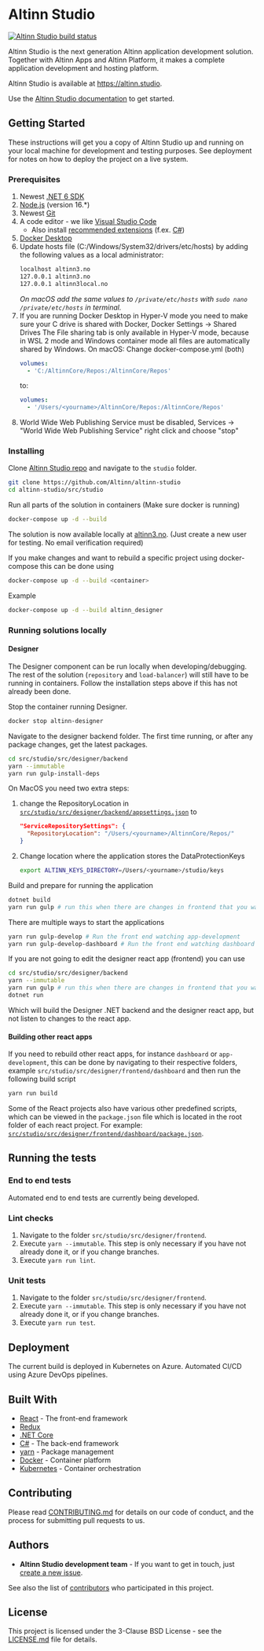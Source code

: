 # Altinn Studio

[![Altinn Studio build status](https://dev.azure.com/brreg/altinn-studio/_apis/build/status/altinn-studio-build-designer-image-v2-master?label=Altinn%20Studio)](https://dev.azure.com/brreg/altinn-studio/_build/latest?definitionId=18)

Altinn Studio is the next generation Altinn application development solution. Together with Altinn Apps and Altinn Platform, it makes a complete application development and hosting platform.

Altinn Studio is available at <https://altinn.studio>.

Use the [Altinn Studio documentation](https://docs.altinn.studio/) to get started.

## Getting Started

These instructions will get you a copy of Altinn Studio up and running on your local machine for development and testing purposes. See deployment for notes on how to deploy the project on a live system.

### Prerequisites

1. Newest [.NET 6 SDK](https://dotnet.microsoft.com/download/dotnet/6.0)
2. [Node.js](https://nodejs.org) (version 16.\*)
3. Newest [Git](https://git-scm.com/downloads)
4. A code editor - we like [Visual Studio Code](https://code.visualstudio.com/Download)
   - Also install [recommended extensions](https://code.visualstudio.com/docs/editor/extension-gallery#_workspace-recommended-extensions) (f.ex. [C#](https://marketplace.visualstudio.com/items?itemName=ms-vscode.csharp))
5. [Docker Desktop](https://www.docker.com/products/docker-desktop)
6. Update hosts file (C:/Windows/System32/drivers/etc/hosts) by adding the following values as a local administrator:
   ```txt
   localhost altinn3.no
   127.0.0.1 altinn3.no
   127.0.0.1 altinn3local.no
   ```
   _On macOS add the same values to `/private/etc/hosts` with `sudo nano /private/etc/hosts` in terminal._
7. If you are running Docker Desktop in Hyper-V mode you need to make sure your C drive is shared with Docker, Docker Settings -> Shared Drives
   The File sharing tab is only available in Hyper-V mode, because in WSL 2 mode and Windows container mode all files are automatically shared by Windows.
   On macOS: Change docker-compose.yml (both)
   ```yaml
   volumes:
     - 'C:/AltinnCore/Repos:/AltinnCore/Repos'
   ```
   to:
   ```yaml
   volumes:
     - '/Users/<yourname>/AltinnCore/Repos:/AltinnCore/Repos'
   ```
8. World Wide Web Publishing Service must be disabled, Services -> "World Wide Web Publishing Service" right click and choose "stop"

### Installing

Clone [Altinn Studio repo](https://github.com/Altinn/altinn-studio) and navigate to the `studio` folder.

```bash
git clone https://github.com/Altinn/altinn-studio
cd altinn-studio/src/studio
```

Run all parts of the solution in containers (Make sure docker is running)

```bash
docker-compose up -d --build
```

The solution is now available locally at [altinn3.no](http://altinn3.no). (Just create a new user for testing. No email verification required)

If you make changes and want to rebuild a specific project using docker-compose this can be done using

```bash
docker-compose up -d --build <container>
```

Example

```bash
docker-compose up -d --build altinn_designer
```

### Running solutions locally

#### Designer

The Designer component can be run locally when developing/debugging. The rest of the solution (`repository` and `load-balancer`) will still have to be running in containers. Follow the installation steps above if this has not already been done.

Stop the container running Designer.

```bash
docker stop altinn-designer
```

Navigate to the designer backend folder. The first time running, or after any package changes, get the latest packages.

```bash
cd src/studio/src/designer/backend
yarn --immutable
yarn run gulp-install-deps
```

On MacOS you need two extra steps:

1. change the RepositoryLocation in
[`src/studio/src/designer/backend/appsettings.json`](src/designer/backend/appsettings.json)
to

   ```json
   "ServiceRepositorySettings": {
     "RepositoryLocation": "/Users/<yourname>/AltinnCore/Repos/"
   }
   ```

2. Change location where the application stores the DataProtectionKeys

   ```bash
   export ALTINN_KEYS_DIRECTORY=/Users/<yourname>/studio/keys
   ```

Build and prepare for running the application

```bash
dotnet build
yarn run gulp # run this when there are changes in frontend that you want to serve from backend
```

There are multiple ways to start the applications

```bash
yarn run gulp-develop # Run the front end watching app-development
yarn run gulp-develop-dashboard # Run the front end watching dashboard
```

If you are not going to edit the designer react app (frontend) you can use

```bash
cd src/studio/src/designer/backend
yarn --immutable
yarn run gulp # run this when there are changes in frontend that you want to serve from backend
dotnet run
```

Which will build the Designer .NET backend and the designer react app, but not listen to changes to the react app.

#### Building other react apps

If you need to rebuild other react apps, for instance `dashboard` or `app-development`, this can be done by navigating to their respective folders, example `src/studio/src/designer/frontend/dashboard` and then run the following build script

```bash
yarn run build
```

Some of the React projects also have various other predefined scripts,
which can be viewed in the `package.json` file which is located in the root folder of each react project.
For example: [`src/studio/src/designer/frontend/dashboard/package.json`](src/designer/frontend/dashboard/package.json).

## Running the tests

### End to end tests

Automated end to end tests are currently being developed.

### Lint checks

1. Navigate to the folder `src/studio/src/designer/frontend`.
2. Execute `yarn --immutable`. This step is only necessary if you have not already done it, or if you change branches.
3. Execute `yarn run lint`.

### Unit tests

1. Navigate to the folder `src/studio/src/designer/frontend`.
2. Execute `yarn --immutable`. This step is only necessary if you have not already done it, or if you change branches.
3. Execute `yarn run test`.

## Deployment

The current build is deployed in Kubernetes on Azure. Automated CI/CD using Azure DevOps pipelines.

## Built With

- [React](https://reactjs.org/) - The front-end framework
- [Redux](https://redux.js.org/)
- [.NET Core](https://docs.microsoft.com/en-us/dotnet/core/)
- [C#](https://docs.microsoft.com/en-us/dotnet/csharp/) - The back-end framework
- [yarn](https://yarnpkg.com/) - Package management
- [Docker](https://www.docker.com/) - Container platform
- [Kubernetes](https://kubernetes.io/) - Container orchestration

## Contributing

Please read [CONTRIBUTING.md](../../CONTRIBUTING.md) for details on our code of conduct, and the process for submitting pull requests to us.

## Authors

- **Altinn Studio development team** - If you want to get in touch, just [create a new issue](https://github.com/Altinn/altinn-studio/issues/new).

See also the list of [contributors](https://github.com/Altinn/altinn-studio/graphs/contributors) who participated in this project.

## License

This project is licensed under the 3-Clause BSD License - see the [LICENSE.md](LICENSE.md) file for details.
